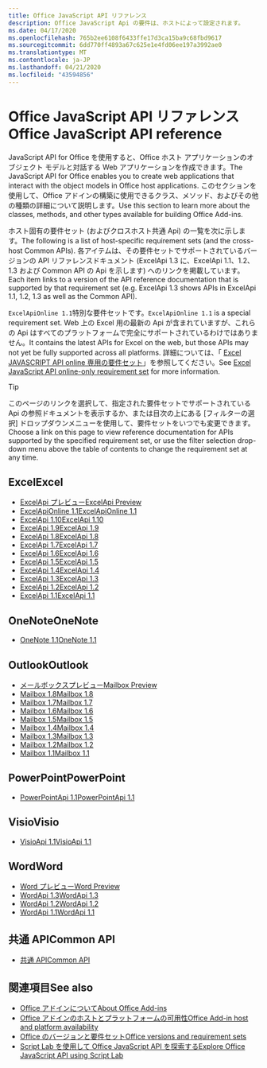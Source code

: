 ```yaml
---
title: Office JavaScript API リファレンス
description: Office JavaScript Api の要件は、ホストによって設定されます。
ms.date: 04/17/2020
ms.openlocfilehash: 765b2ee6108f6433ffe17d3ca15ba9c68fbd9617
ms.sourcegitcommit: 6dd770ff4893a67c625e1e4fd06ee197a3992ae0
ms.translationtype: MT
ms.contentlocale: ja-JP
ms.lasthandoff: 04/21/2020
ms.locfileid: "43594856"
---
```

# <a name="office-javascript-api-reference"></a><span data-ttu-id="d53c0-103">Office JavaScript API リファレンス</span><span class="sxs-lookup"><span data-stu-id="d53c0-103">Office JavaScript API reference</span></span>

<span data-ttu-id="d53c0-104">JavaScript API for Office を使用すると、Office ホスト アプリケーションのオブジェクト モデルと対話する Web アプリケーションを作成できます。</span><span class="sxs-lookup"><span data-stu-id="d53c0-104">The JavaScript API for Office enables you to create web applications that interact with the object models in Office host applications.</span></span> <span data-ttu-id="d53c0-105">このセクションを使用して、Office アドインの構築に使用できるクラス、メソッド、およびその他の種類の詳細について説明します。</span><span class="sxs-lookup"><span data-stu-id="d53c0-105">Use this section to learn more about the classes, methods, and other types available for building Office Add-ins.</span></span>

<span data-ttu-id="d53c0-106">ホスト固有の要件セット (およびクロスホスト共通 Api) の一覧を次に示します。</span><span class="sxs-lookup"><span data-stu-id="d53c0-106">The following is a list of host-specific requirement sets (and the cross-host Common APIs).</span></span> <span data-ttu-id="d53c0-107">各アイテムは、その要件セットでサポートされているバージョンの API リファレンスドキュメント (ExcelApi 1.3 に、ExcelApi 1.1、1.2、1.3 および Common API の Api を示します) へのリンクを掲載しています。</span><span class="sxs-lookup"><span data-stu-id="d53c0-107">Each item links to a version of the API reference documentation that is supported by that requirement set (e.g. ExcelApi 1.3 shows APIs in ExcelApi 1.1, 1.2, 1.3 as well as the Common API).</span></span>

<span data-ttu-id="d53c0-108">`ExcelApiOnline 1.1`特別な要件セットです。</span><span class="sxs-lookup"><span data-stu-id="d53c0-108">`ExcelApiOnline 1.1` is a special requirement set.</span></span> <span data-ttu-id="d53c0-109">Web 上の Excel 用の最新の Api が含まれていますが、これらの Api はすべてのプラットフォームで完全にサポートされているわけではありません。</span><span class="sxs-lookup"><span data-stu-id="d53c0-109">It contains the latest APIs for Excel on the web, but those APIs may not yet be fully supported across all platforms.</span></span> <span data-ttu-id="d53c0-110">詳細については、「 [Excel JAVASCRIPT API online 専用の要件セット](/office/dev/add-ins/reference/requirement-sets/excel-api-online-requirement-set)」を参照してください。</span><span class="sxs-lookup"><span data-stu-id="d53c0-110">See [Excel JavaScript API online-only requirement set](/office/dev/add-ins/reference/requirement-sets/excel-api-online-requirement-set) for more information.</span></span>

> [!TIP]
> <span data-ttu-id="d53c0-111">このページのリンクを選択して、指定された要件セットでサポートされている Api の参照ドキュメントを表示するか、または目次の上にある [フィルターの選択] ドロップダウンメニューを使用して、要件セットをいつでも変更できます。</span><span class="sxs-lookup"><span data-stu-id="d53c0-111">Choose a link on this page to view reference documentation for APIs supported by the specified requirement set, or use the filter selection drop-down menu above the table of contents to change the requirement set at any time.</span></span>

## <a name="excel"></a><span data-ttu-id="d53c0-112">Excel</span><span class="sxs-lookup"><span data-stu-id="d53c0-112">Excel</span></span>

- [<span data-ttu-id="d53c0-113">ExcelApi プレビュー</span><span class="sxs-lookup"><span data-stu-id="d53c0-113">ExcelApi Preview</span></span>](/javascript/api/excel?view=excel-js-preview)
- [<span data-ttu-id="d53c0-114">ExcelApiOnline 1.1</span><span class="sxs-lookup"><span data-stu-id="d53c0-114">ExcelApiOnline 1.1</span></span>](/javascript/api/excel?view=excel-js-online)
- [<span data-ttu-id="d53c0-115">ExcelApi 1.10</span><span class="sxs-lookup"><span data-stu-id="d53c0-115">ExcelApi 1.10</span></span>](/javascript/api/excel?view=excel-js-1.10)
- [<span data-ttu-id="d53c0-116">ExcelApi 1.9</span><span class="sxs-lookup"><span data-stu-id="d53c0-116">ExcelApi 1.9</span></span>](/javascript/api/excel?view=excel-js-1.9)
- [<span data-ttu-id="d53c0-117">ExcelApi 1.8</span><span class="sxs-lookup"><span data-stu-id="d53c0-117">ExcelApi 1.8</span></span>](/javascript/api/excel?view=excel-js-1.8)
- [<span data-ttu-id="d53c0-118">ExcelApi 1.7</span><span class="sxs-lookup"><span data-stu-id="d53c0-118">ExcelApi 1.7</span></span>](/javascript/api/excel?view=excel-js-1.7)
- [<span data-ttu-id="d53c0-119">ExcelApi 1.6</span><span class="sxs-lookup"><span data-stu-id="d53c0-119">ExcelApi 1.6</span></span>](/javascript/api/excel?view=excel-js-1.6)
- [<span data-ttu-id="d53c0-120">ExcelApi 1.5</span><span class="sxs-lookup"><span data-stu-id="d53c0-120">ExcelApi 1.5</span></span>](/javascript/api/excel?view=excel-js-1.5)
- [<span data-ttu-id="d53c0-121">ExcelApi 1.4</span><span class="sxs-lookup"><span data-stu-id="d53c0-121">ExcelApi 1.4</span></span>](/javascript/api/excel?view=excel-js-1.4)
- [<span data-ttu-id="d53c0-122">ExcelApi 1.3</span><span class="sxs-lookup"><span data-stu-id="d53c0-122">ExcelApi 1.3</span></span>](/javascript/api/excel?view=excel-js-1.3)
- [<span data-ttu-id="d53c0-123">ExcelApi 1.2</span><span class="sxs-lookup"><span data-stu-id="d53c0-123">ExcelApi 1.2</span></span>](/javascript/api/excel?view=excel-js-1.2)
- [<span data-ttu-id="d53c0-124">ExcelApi 1.1</span><span class="sxs-lookup"><span data-stu-id="d53c0-124">ExcelApi 1.1</span></span>](/javascript/api/excel?view=excel-js-1.1)

## <a name="onenote"></a><span data-ttu-id="d53c0-125">OneNote</span><span class="sxs-lookup"><span data-stu-id="d53c0-125">OneNote</span></span>

- [<span data-ttu-id="d53c0-126">OneNote 1.1</span><span class="sxs-lookup"><span data-stu-id="d53c0-126">OneNote 1.1</span></span>](/javascript/api/onenote?view=onenote-js-1.1)

## <a name="outlook"></a><span data-ttu-id="d53c0-127">Outlook</span><span class="sxs-lookup"><span data-stu-id="d53c0-127">Outlook</span></span>

- [<span data-ttu-id="d53c0-128">メールボックスプレビュー</span><span class="sxs-lookup"><span data-stu-id="d53c0-128">Mailbox Preview</span></span>](/javascript/api/outlook?view=outlook-js-preview)
- [<span data-ttu-id="d53c0-129">Mailbox 1.8</span><span class="sxs-lookup"><span data-stu-id="d53c0-129">Mailbox 1.8</span></span>](/javascript/api/outlook?view=outlook-js-1.8)
- [<span data-ttu-id="d53c0-130">Mailbox 1.7</span><span class="sxs-lookup"><span data-stu-id="d53c0-130">Mailbox 1.7</span></span>](/javascript/api/outlook?view=outlook-js-1.7)
- [<span data-ttu-id="d53c0-131">Mailbox 1.6</span><span class="sxs-lookup"><span data-stu-id="d53c0-131">Mailbox 1.6</span></span>](/javascript/api/outlook?view=outlook-js-1.6)
- [<span data-ttu-id="d53c0-132">Mailbox 1.5</span><span class="sxs-lookup"><span data-stu-id="d53c0-132">Mailbox 1.5</span></span>](/javascript/api/outlook?view=outlook-js-1.5)
- [<span data-ttu-id="d53c0-133">Mailbox 1.4</span><span class="sxs-lookup"><span data-stu-id="d53c0-133">Mailbox 1.4</span></span>](/javascript/api/outlook?view=outlook-js-1.4)
- [<span data-ttu-id="d53c0-134">Mailbox 1.3</span><span class="sxs-lookup"><span data-stu-id="d53c0-134">Mailbox 1.3</span></span>](/javascript/api/outlook?view=outlook-js-1.3)
- [<span data-ttu-id="d53c0-135">Mailbox 1.2</span><span class="sxs-lookup"><span data-stu-id="d53c0-135">Mailbox 1.2</span></span>](/javascript/api/outlook?view=outlook-js-1.2)
- [<span data-ttu-id="d53c0-136">Mailbox 1.1</span><span class="sxs-lookup"><span data-stu-id="d53c0-136">Mailbox 1.1</span></span>](/javascript/api/outlook?view=outlook-js-1.1)

## <a name="powerpoint"></a><span data-ttu-id="d53c0-137">PowerPoint</span><span class="sxs-lookup"><span data-stu-id="d53c0-137">PowerPoint</span></span>

- [<span data-ttu-id="d53c0-138">PowerPointApi 1.1</span><span class="sxs-lookup"><span data-stu-id="d53c0-138">PowerPointApi 1.1</span></span>](/javascript/api/powerpoint?view=powerpoint-js-1.1)

## <a name="visio"></a><span data-ttu-id="d53c0-139">Visio</span><span class="sxs-lookup"><span data-stu-id="d53c0-139">Visio</span></span>

- [<span data-ttu-id="d53c0-140">VisioApi 1.1</span><span class="sxs-lookup"><span data-stu-id="d53c0-140">VisioApi 1.1</span></span>](/javascript/api/visio?view=visio-js-1.1)

## <a name="word"></a><span data-ttu-id="d53c0-141">Word</span><span class="sxs-lookup"><span data-stu-id="d53c0-141">Word</span></span>

- [<span data-ttu-id="d53c0-142">Word プレビュー</span><span class="sxs-lookup"><span data-stu-id="d53c0-142">Word Preview</span></span>](/javascript/api/word?view=word-js-preview)
- [<span data-ttu-id="d53c0-143">WordApi 1.3</span><span class="sxs-lookup"><span data-stu-id="d53c0-143">WordApi 1.3</span></span>](/javascript/api/word?view=word-js-1.3)
- [<span data-ttu-id="d53c0-144">WordApi 1.2</span><span class="sxs-lookup"><span data-stu-id="d53c0-144">WordApi 1.2</span></span>](/javascript/api/word?view=word-js-1.2)
- [<span data-ttu-id="d53c0-145">WordApi 1.1</span><span class="sxs-lookup"><span data-stu-id="d53c0-145">WordApi 1.1</span></span>](/javascript/api/word?view=word-js-1.1)

## <a name="common-api"></a><span data-ttu-id="d53c0-146">共通 API</span><span class="sxs-lookup"><span data-stu-id="d53c0-146">Common API</span></span>

- [<span data-ttu-id="d53c0-147">共通 API</span><span class="sxs-lookup"><span data-stu-id="d53c0-147">Common API</span></span>](/javascript/api/office?view=common-js)

## <a name="see-also"></a><span data-ttu-id="d53c0-148">関連項目</span><span class="sxs-lookup"><span data-stu-id="d53c0-148">See also</span></span>

- [<span data-ttu-id="d53c0-149">Office アドインについて</span><span class="sxs-lookup"><span data-stu-id="d53c0-149">About Office Add-ins</span></span>](/office/dev/add-ins/overview)
- [<span data-ttu-id="d53c0-150">Office アドインのホストとプラットフォームの可用性</span><span class="sxs-lookup"><span data-stu-id="d53c0-150">Office Add-in host and platform availability</span></span>](/office/dev/add-ins/overview/office-add-in-availability)
- [<span data-ttu-id="d53c0-151">Office のバージョンと要件セット</span><span class="sxs-lookup"><span data-stu-id="d53c0-151">Office versions and requirement sets</span></span>](/office/dev/add-ins/develop/office-versions-and-requirement-sets)
- [<span data-ttu-id="d53c0-152">Script Lab を使用して Office JavaScript API を探索する</span><span class="sxs-lookup"><span data-stu-id="d53c0-152">Explore Office JavaScript API using Script Lab</span></span>](/office/dev/add-ins/overview/explore-with-script-lab)
